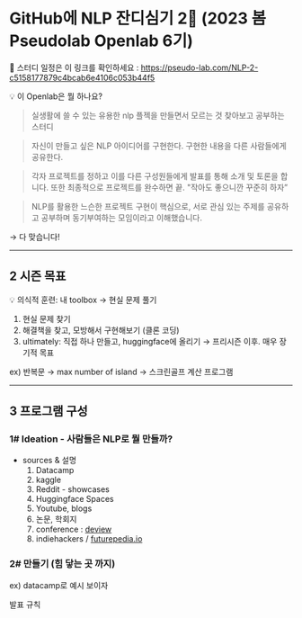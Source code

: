 
# GitHub에 NLP 잔디심기 2👋 (2023 봄 Pseudolab Openlab 6기)  
🔭 스터디 일정은 이 링크를 확인하세요 : https://pseudo-lab.com/NLP-2-c5158177879c4bcab6e4106c053b44f5





<aside>
💡 이 Openlab은 뭘 하나요?

</aside>

> 실생활에 쓸 수 있는 유용한 nlp 플젝을 만들면서 모르는 것 찾아보고 공부하는 스터디
> 

> 자신이 만들고 싶은 NLP 아이디어를 구현한다. 구현한 내용을 다른 사람들에게 공유한다.
> 

> 각자 프로젝트를 정하고 이를 다른 구성원들에게 발표를 통해 소개 및 토론을 합니다.  또한 최종적으로 프로젝트를 완수하면 끝. "작아도 좋으니깐 꾸준히 하자”
> 

> NLP를 활용한 느슨한 프로젝트 구현이 핵심으로, 서로 관심 있는 주제를 공유하고 공부하며 동기부여하는 모임이라고 이해했습니다.
> 

→ 다 맞습니다! 

---

## 2 시즌 목표

<aside>
💡 의식적 훈련: 내 toolbox → 현실 문제 풀기

</aside>

1. 현실 문제 찾기 
2. 해결책을 찾고, 모방해서 구현해보기 (클론 코딩)
3. ultimately: 직접 하나 만들고, huggingface에 올리기 → 프리시즌 이후. 매우 장기적 목표 

ex) 반복문 → max number of island → 스크린골프 계산 프로그램 

---
## 3 프로그램 구성

### 1# Ideation - 사람들은 NLP로 뭘 만들까?

- sources &  설명
    1. Datacamp
    2. kaggle 
    3. Reddit - showcases
    4. Huggingface Spaces
    5. Youtube, blogs
    6. 논문, 학회지
    7. conference : [deview](https://deview.kr/2023)
    8. indiehackers / [futurepedia.io](http://futurepedia.io) 


### 2# 만들기 (힘 닿는 곳 까지)

ex) datacamp로 예시 보이자

발표 규칙
